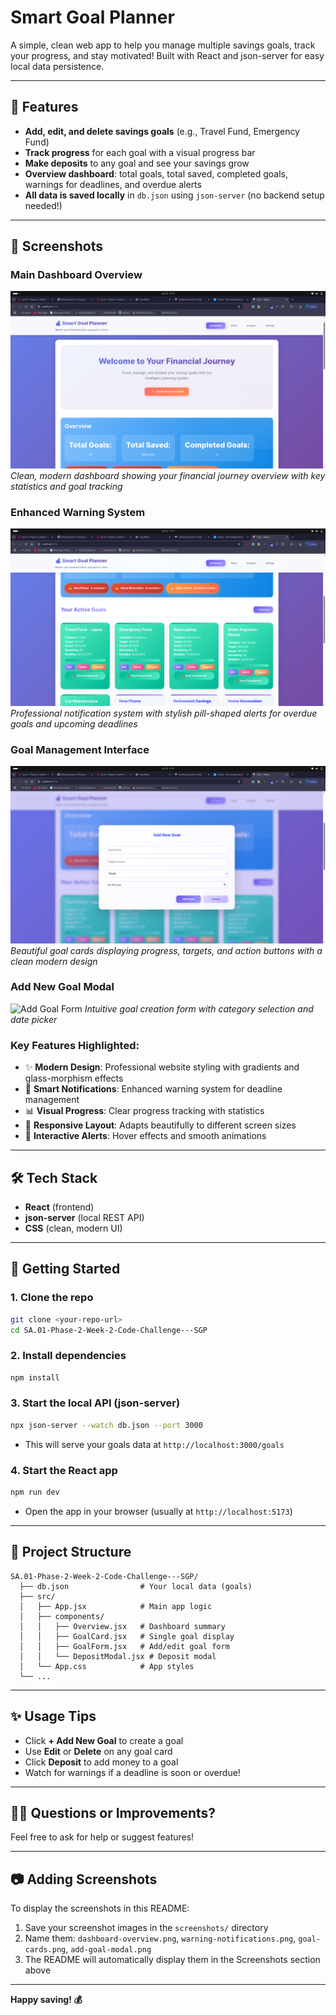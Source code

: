 # Smart Goal Planner

A simple, clean web app to help you manage multiple savings goals, track your progress, and stay motivated! Built with React and json-server for easy local data persistence.

---

## 🚀 Features
- **Add, edit, and delete savings goals** (e.g., Travel Fund, Emergency Fund)
- **Track progress** for each goal with a visual progress bar
- **Make deposits** to any goal and see your savings grow
- **Overview dashboard**: total goals, total saved, completed goals, warnings for deadlines, and overdue alerts
- **All data is saved locally** in `db.json` using `json-server` (no backend setup needed!)

---

## 📸 Screenshots

### Main Dashboard Overview
![Smart Goal Planner Dashboard](./screenshots/dashboard-overview.png)
*Clean, modern dashboard showing your financial journey overview with key statistics and goal tracking*

### Enhanced Warning System
![Warning Notifications](./screenshots/warning-notifications.png)
*Professional notification system with stylish pill-shaped alerts for overdue goals and upcoming deadlines*

### Goal Management Interface
![Goal Cards Interface](./screenshots/goal-cards.png)
*Beautiful goal cards displaying progress, targets, and action buttons with a clean modern design*

### Add New Goal Modal
![Add Goal Form](./screenshots/add-goal-modal.png)
*Intuitive goal creation form with category selection and date picker*

### Key Features Highlighted:
- ✨ **Modern Design**: Professional website styling with gradients and glass-morphism effects
- 🎯 **Smart Notifications**: Enhanced warning system for deadline management
- 📊 **Visual Progress**: Clear progress tracking with statistics
- 🎨 **Responsive Layout**: Adapts beautifully to different screen sizes
- 🔔 **Interactive Alerts**: Hover effects and smooth animations

---

## 🛠️ Tech Stack
- **React** (frontend)
- **json-server** (local REST API)
- **CSS** (clean, modern UI)

---

## 📝 Getting Started

### 1. Clone the repo
```bash
git clone <your-repo-url>
cd SA.01-Phase-2-Week-2-Code-Challenge---SGP
```

### 2. Install dependencies
```bash
npm install
```

### 3. Start the local API (json-server)
```bash
npx json-server --watch db.json --port 3000
```
- This will serve your goals data at `http://localhost:3000/goals`

### 4. Start the React app
```bash
npm run dev
```
- Open the app in your browser (usually at `http://localhost:5173`)

---

## 📁 Project Structure
```
SA.01-Phase-2-Week-2-Code-Challenge---SGP/
  ├── db.json                # Your local data (goals)
  ├── src/
  │   ├── App.jsx            # Main app logic
  │   ├── components/
  │   │   ├── Overview.jsx   # Dashboard summary
  │   │   ├── GoalCard.jsx   # Single goal display
  │   │   ├── GoalForm.jsx   # Add/edit goal form
  │   │   └── DepositModal.jsx # Deposit modal
  │   └── App.css            # App styles
  └── ...
```

---

## ✨ Usage Tips
- Click **+ Add New Goal** to create a goal
- Use **Edit** or **Delete** on any goal card
- Click **Deposit** to add money to a goal
- Watch for warnings if a deadline is soon or overdue!

---

## 🙋‍♂️ Questions or Improvements?
Feel free to ask for help or suggest features!

---

## 📷 Adding Screenshots
To display the screenshots in this README:
1. Save your screenshot images in the `screenshots/` directory
2. Name them: `dashboard-overview.png`, `warning-notifications.png`, `goal-cards.png`, `add-goal-modal.png`
3. The README will automatically display them in the Screenshots section above

---

**Happy saving! 💰**
